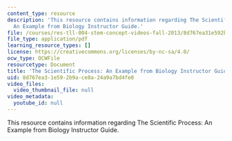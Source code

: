 ```yaml
---
content_type: resource
description: 'This resource contains information regarding The Scientific Process:
  An Example from Biology Instructor Guide.'
file: /courses/res-tll-004-stem-concept-videos-fall-2013/8d767ea31e592b9ace8a24a9a7bd4fe0_MITRES_TLL-004F13_SProc_IG.pdf
file_type: application/pdf
learning_resource_types: []
license: https://creativecommons.org/licenses/by-nc-sa/4.0/
ocw_type: OCWFile
resourcetype: Document
title: 'The Scientific Process: An Example from Biology Instructor Guide'
uid: 8d767ea3-1e59-2b9a-ce8a-24a9a7bd4fe0
video_files:
  video_thumbnail_file: null
video_metadata:
  youtube_id: null
---
```

This resource contains information regarding The Scientific Process: An Example from Biology Instructor Guide.